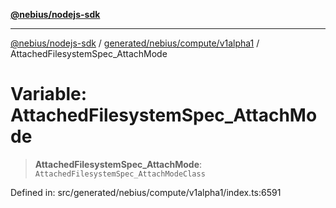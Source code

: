 [**@nebius/nodejs-sdk**](../../../../../README.md)

***

[@nebius/nodejs-sdk](../../../../../README.md) / [generated/nebius/compute/v1alpha1](../README.md) / AttachedFilesystemSpec\_AttachMode

# Variable: AttachedFilesystemSpec\_AttachMode

> **AttachedFilesystemSpec\_AttachMode**: `AttachedFilesystemSpec_AttachModeClass`

Defined in: src/generated/nebius/compute/v1alpha1/index.ts:6591
